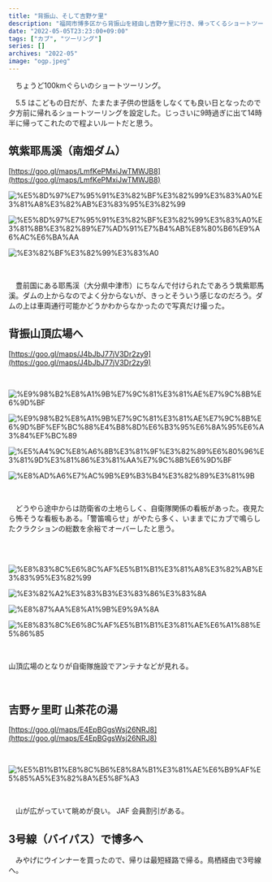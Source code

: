 ```yaml
---
title: "背振山、そして吉野ケ里"
description: "福岡市博多区から背振山を経由し吉野ケ里に行き、帰ってくるショートツーリング"
date: "2022-05-05T23:23:00+09:00"
tags: ["カブ", "ツーリング"]
series: []
archives: "2022-05"
image: "ogp.jpeg"
---
```



　ちょうど100kmぐらいのショートツーリング。

　5.5 はこどもの日だが、たまたま子供の世話をしなくても良い日となったので夕方前に帰れるショートツーリングを設定した。じっさいに9時過ぎに出て14時半に帰ってこれたので程よいルートだと思う。

## 筑紫耶馬溪（南畑ダム）

[https://goo.gl/maps/LmfKePMxiJwTMWJB8](https://goo.gl/maps/LmfKePMxiJwTMWJB8)

![%E5%8D%97%E7%95%91%E3%82%BF%E3%82%99%E3%83%A0%E3%81%A8%E3%82%AB%E3%83%95%E3%82%99](a38331fb.jpeg)

![%E5%8D%97%E7%95%91%E3%82%BF%E3%82%99%E3%83%A0%E3%81%8B%E3%82%89%E7%AD%91%E7%B4%AB%E8%80%B6%E9%A6%AC%E6%BA%AA](62f58775.jpeg)

![%E3%82%BF%E3%82%99%E3%83%A0](52c1e15a.jpeg)

<br/>

　豊前国にある耶馬渓（大分県中津市）にちなんで付けられたであろう筑紫耶馬溪。ダムの上からなのでよく分からないが、きっとそういう感じなのだろう。ダムの上は車両通行可能かどうかわからなかったので写真だけ撮った。

## 背振山頂広場へ

[https://goo.gl/maps/J4bJbJ77jV3Dr2zy9](https://goo.gl/maps/J4bJbJ77jV3Dr2zy9)

<br/>

![%E9%98%B2%E8%A1%9B%E7%9C%81%E3%81%AE%E7%9C%8B%E6%9D%BF](5d6999d4.jpeg)

![%E9%98%B2%E8%A1%9B%E7%9C%81%E3%81%AE%E7%9C%8B%E6%9D%BF%EF%BC%88%E4%B8%8D%E6%B3%95%E6%8A%95%E6%A3%84%EF%BC%89](8a989477.jpg)

![%E5%A4%9C%E8%A6%8B%E3%81%9F%E3%82%89%E6%80%96%E3%81%9D%E3%81%86%E3%81%AA%E7%9C%8B%E6%9D%BF](d5ba7735.jpeg)

![%E8%AD%A6%E7%AC%9B%E9%B3%B4%E3%82%89%E3%81%9B](72be0453.jpg)

<br/>

　どうやら途中からは防衛省の土地らしく、自衛隊関係の看板があった。夜見たら怖そうな看板もある。「警笛鳴らせ」がやたら多く、いままでにカブで鳴らしたクラクションの総数を余裕でオーバーしたと思う。

<br/>

<br/>

![%E8%83%8C%E6%8C%AF%E5%B1%B1%E3%81%A8%E3%82%AB%E3%83%95%E3%82%99](36d60f26.jpeg)

![%E3%82%A2%E3%83%B3%E3%83%86%E3%83%8A](4fc9468c.jpeg)

![%E8%87%AA%E8%A1%9B%E9%9A%8A](8c81cf4f.jpeg)

![%E8%83%8C%E6%8C%AF%E5%B1%B1%E3%81%AE%E6%A1%88%E5%86%85](654a07a7.jpeg)

<br/>

山頂広場のとなりが自衛隊施設でアンテナなどが見れる。

<br/>

## 吉野ヶ里町 山茶花の湯

[https://goo.gl/maps/E4EpBGgsWsj26NRJ8](https://goo.gl/maps/E4EpBGgsWsj26NRJ8)

<br/>

![%E5%B1%B1%E8%8C%B6%E8%8A%B1%E3%81%AE%E6%B9%AF%E5%85%A5%E3%82%8A%E5%8F%A3](a6bdb4ab.jpeg)

<br/>

　山が広がっていて眺めが良い。 JAF 会員割引がある。

## 3号線（バイパス）で博多へ

　みやげにウインナーを買ったので、帰りは最短経路で帰る。鳥栖経由で3号線へ。
